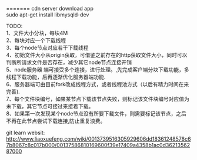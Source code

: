 
=======
cdn server download app    
sudo apt-get install libmysqld-dev    
     
TODO:    
1、文件大小分块，每块4M   
2、每块对应一个下载线程    
3、每个node节点对应若干下载线程   
4、初始文件大小从origin获取，可借鉴之前存在的http获取文件大小，同时可以判断所请求文件是否存在，减少其它node节点连接开销    
5、node服务器 端可接受多个连接，进行处理。,先完成客户端分块下载功能，多线程下载功能，后再逐渐优化服务器端功能.    
6、服务器端可由目前fork改成线程方式，或者线程池方式（以后有精力时间在来完善).    
7、每个文件块编号，如果某节点下载该节点失败，则标记该文件块编号对应值为未下载，其它节点可接过来接着下载。  
8、如果第一次发现某个node节点没有所要下载文件，则需要标记该节点，之后不再在此节点尝试下载连接,防止重复浪费。 
     
git learn websit:   
http://www.liaoxuefeng.com/wiki/0013739516305929606dd18361248578c67b8067c8c017b000/00137586810169600f39e17409a4358b1ac0d3621356287000   
